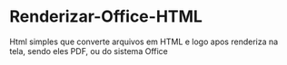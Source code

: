 # Renderizar-Office-HTML
Html simples que converte arquivos em HTML e logo apos renderiza na tela, sendo eles PDF, ou do sistema Office

